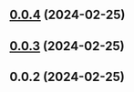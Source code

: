 ## [0.0.4](https://github.com/konotorii/osu-functions/compare/v0.0.3...v0.0.4) (2024-02-25)



## [0.0.3](https://github.com/konotorii/osu-functions/compare/v0.0.2...v0.0.3) (2024-02-25)



## 0.0.2 (2024-02-25)



